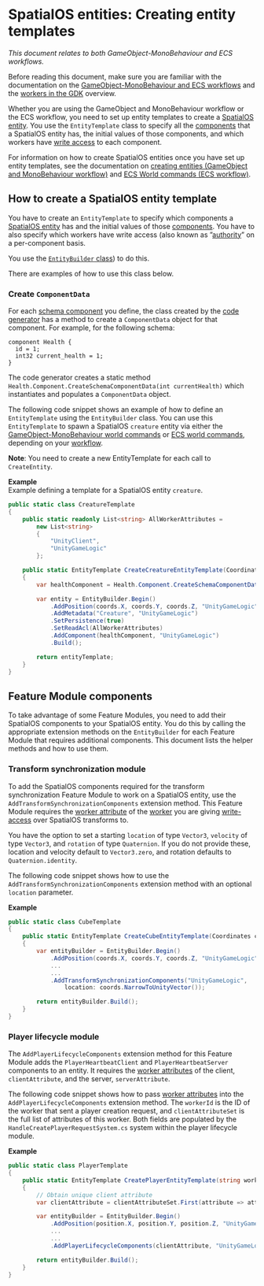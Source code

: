 [//]: # (Doc of docs reference 22)

# SpatialOS entities: Creating entity templates
_This document relates to both GameObject-MonoBehaviour and ECS workflows._

Before reading this document, make sure you are familiar with the documentation on the [GameObject-MonoBehaviour and ECS workflows](./intro-workflows-spos-entities.md) and the [workers in the GDK](./workers/workers-in-the-gdk.md) overview.

Whether you are using the GameObject and MonoBehaviour workflow or the ECS workflow, you need to set up entity templates to create a [SpatialOS entity](glossary.md#spatialos-entity). You use the `EntityTemplate` class to specify all the [components](./glossary.md#spatialos-component) that a SpatialOS entity has, the initial values of those components, and which workers have [write access](./glossary.md#authority) to each component.

For information on how to create SpatialOS entities once you have set up entity templates, see the documentation on [creating entities (GameObject and MonoBehaviour workflow)](./gameobject/create-delete-spos-entities.md) and [ECS World commands (ECS workflow)](./ecs/world-commands.md).

## How to create a SpatialOS entity template

You have to create an `EntityTemplate` to specify which components a [SpatialOS entity](./glossary.md#spatialos-entity) has and the initial values of those [components](./glossary.md#spatialos-component). You have to also specify which workers have write access (also known as ”[authority](./glossary.md#authority)” on a per-component basis.

You use the [`EntityBuilder` class](./api-spos-entity-builder.md)) to do this.

There are examples of how to use this class below.


### Create `ComponentData`
For each [schema component](./glossary.md#schema) you define, the class created by the [code generator](./code-generator.md) has a method to create a `ComponentData` object for that component. For example, for the following schema:

```
component Health {
  id = 1;
  int32 current_health = 1;
}
```

The code generator creates a static method `Health.Component.CreateSchemaComponentData(int currentHealth)` which instantiates and populates a `ComponentData` object.

The following code snippet shows an example of how to define an `EntityTemplate` using the `EntityBuilder` class. You can use this `EntityTemplate` to spawn a SpatialOS `creature` entity via either the [GameObject-MonoBehaviour world commands](gameobject/world-commands.md) or [ECS world commands](ecs/world-commands.md), depending on your [workflow](./intro-workflows-spos-entities.md).


**Note**: You need to create a new EntityTemplate for each call to `CreateEntity`.

**Example**<br/>
Example defining a template for a SpatialOS entity `creature`.

```csharp
public static class CreatureTemplate
{
    public static readonly List<string> AllWorkerAttributes =
        new List<string>
        {
            "UnityClient",
            "UnityGameLogic"
        };

    public static EntityTemplate CreateCreatureEntityTemplate(Coordinates coords)
    {
        var healthComponent = Health.Component.CreateSchemaComponentData(currentHealth: 100);

        var entity = EntityBuilder.Begin()
            .AddPosition(coords.X, coords.Y, coords.Z, "UnityGameLogic")
            .AddMetadata("Creature", "UnityGameLogic")
            .SetPersistence(true)
            .SetReadAcl(AllWorkerAttributes)
            .AddComponent(healthComponent, "UnityGameLogic")
            .Build();

        return entityTemplate;
    }
}
```

## Feature Module components

To take advantage of some Feature Modules, you need to add their SpatialOS components to your SpatialOS entity. You do this by calling the appropriate extension methods on the `EntityBuilder` for each Feature Module that requires additional components. This document lists the helper methods and how to use them.

### Transform synchronization module

To add the SpatialOS components required for the transform synchronization Feature Module to work on a SpatialOS entity, use the `AddTransformSynchronizationComponents` extension method. This Feature Module requires the [worker attribute](./glossary.md#worker-attributes) of the [worker](./glossary.md#worker) you are giving [write-access](./glossary.md#authority) over SpatialOS transforms to.

You have the option to set a starting `location` of type `Vector3`, `velocity` of type `Vector3`, and `rotation` of type `Quaternion`. If you do not provide these, location and velocity default to `Vector3.zero`, and rotation defaults to `Quaternion.identity`.

The following code snippet shows how to use the `AddTransformSynchronizationComponents` extension method with an optional `location` parameter.

**Example**<br/>
```csharp
public static class CubeTemplate
{
    public static EntityTemplate CreateCubeEntityTemplate(Coordinates coords)
    {
        var entityBuilder = EntityBuilder.Begin()
            .AddPosition(coords.X, coords.Y, coords.Z, "UnityGameLogic")
            ...
            ...
            .AddTransformSynchronizationComponents("UnityGameLogic",
				location: coords.NarrowToUnityVector());

        return entityBuilder.Build();
    }
}
```

### Player lifecycle module

The `AddPlayerLifecycleComponents` extension method for this Feature Module adds the `PlayerHeartbeatClient` and `PlayerHeartbeatServer` components to an entity. It requires the [worker attributes](./glossary.md#worker-attributes) of the client, `clientAttribute`, and the server, `serverAttribute`.

The following code snippet shows how to pass  [worker attributes](./glossary.md#worker-attributes) into the `AddPlayerLifecycleComponents` extension method. The `workerId` is the ID of the worker that sent a player creation request, and `clientAttributeSet` is the full list of attributes of this worker. Both fields are populated by the `HandleCreatePlayerRequestSystem.cs` system within the player lifecycle module.

**Example**<br/>
```csharp
public static class PlayerTemplate
{
    public static EntityTemplate CreatePlayerEntityTemplate(string workerId, List<string> clientAttributeSet, Improbable.Vector3f position)
    {
        // Obtain unique client attribute
        var clientAttribute = clientAttributeSet.First(attribute => attribute != "UnityClient");

        var entityBuilder = EntityBuilder.Begin()
            .AddPosition(position.X, position.Y, position.Z, "UnityGameLogic")
            ...
            ...
            .AddPlayerLifecycleComponents(clientAttribute, "UnityGameLogic");

        return entityBuilder.Build();
    }
}
```
